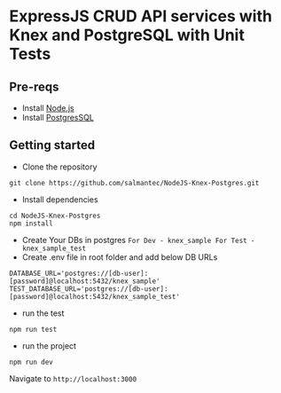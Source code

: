 # ExpressJS CRUD API services with Knex and PostgreSQL with Unit Tests

## Pre-reqs
- Install [Node.js](https://nodejs.org/en/)
- Install [PostgresSQL](https://www.postgresql.org/)

## Getting started
- Clone the repository
```
git clone https://github.com/salmantec/NodeJS-Knex-Postgres.git
```
- Install dependencies
```
cd NodeJS-Knex-Postgres
npm install
```
- Create Your DBs in postgres 
``
For Dev - knex_sample
For Test - knex_sample_test
``
- Create .env file in root folder and add below DB URLs 
```
DATABASE_URL='postgres://[db-user]:[password]@localhost:5432/knex_sample'
TEST_DATABASE_URL='postgres://[db-user]:[password]@localhost:5432/knex_sample_test'
```

- run the test
```
npm run test
```

- run the project
```
npm run dev
```

Navigate to `http://localhost:3000`